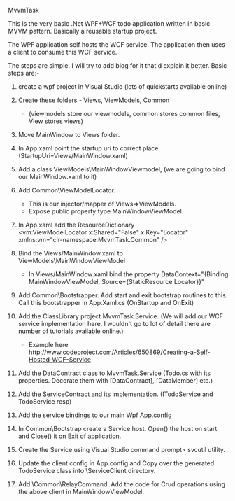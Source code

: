  MvvmTask

This is the very basic  .Net WPF+WCF todo application written in basic MVVM pattern. Basically a reusable startup project.


The WPF application self hosts the WCF service. The application then uses a client to consume this WCF service.


The steps are simple. I will try to add blog for it that'd explain it better. Basic steps are:-


 1. create a wpf project in Visual Studio (lots of quickstarts available online)
 2. Create these folders - Views, ViewModels, Common 
	- (viewmodels store our viewmodels, common stores common files, View stores views)

 3. Move MainWindow to Views folder.
 4. In App.xaml point the startup uri to correct place  (StartupUri=Views/MainWindow.xaml)
 5. Add a class ViewModels\MainWindowViewmodel, (we are going to bind our MainWindow.xaml to it)
 6. Add Common\ViewModelLocator. 
	 - This is our injector/mapper of Views=>ViewModels. 
	 - Expose public property type MainWindowViewModel.
 7. In App.xaml add the ResourceDictionary  
        <ResourceDictionary>
            <vm:ViewModelLocator x:Shared="False"  x:Key="Locator" xmlns:vm="clr-namespace:MvvmTask.Common" />
        </ResourceDictionary>
        
 8. Bind the Views/MainWindow.xaml to ViewModels\MainWindowViewModel
	 - In Views/MainWindow.xaml  bind the property DataContext="{Binding MainWindowViewModel, Source={StaticResource Locator}}"

 9. Add Common\Bootstrapper. Add start and exit bootstrap routines to this. Call this bootstrapper in App.Xaml.cs (OnStartup and OnExit)
 10. Add the ClassLibrary project MvvmTask.Service. (We will add our WCF service implementation here. I wouldn't go to lot of detail there are number of tutorials available online.)
	 - Example here http://www.codeproject.com/Articles/650869/Creating-a-Self-Hosted-WCF-Service
 11. Add the DataContract class to MvvmTask.Service (Todo.cs with its properties. Decorate them with [DataContract], [DataMember] etc.)
 12. Add the ServiceContract and its implementation. (ITodoService and TodoService resp)
 13. Add the service bindings to our main Wpf App.config
 14. In Common\Bootstrap create a Service host. Open() the host on start and Close() it on Exit of application.
 15. Create the Service using Visual Studio command prompt> svcutil utility.
 16. Update the client config in App.config and Copy over the generated TodoService class into \ServiceClient directory.
 17. Add \Common\RelayCommand. Add the code for Crud operations using the above client in MainWindowViewModel.